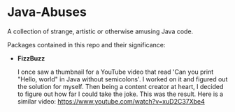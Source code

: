 # Java-Abuses
A collection of strange, artistic or otherwise amusing Java code.

Packages contained in this repo and their significance:

- **FizzBuzz**

   I once saw a thumbnail for a YouTube video that read 'Can you print "Hello, world"  in Java without semicolons'. I worked on it and figured out the solution for myself. Then being a content creator at heart, I decided to figure out how far I could take the joke. This was the result.
   Here is a similar video: https://www.youtube.com/watch?v=xuD2C37Xbe4
